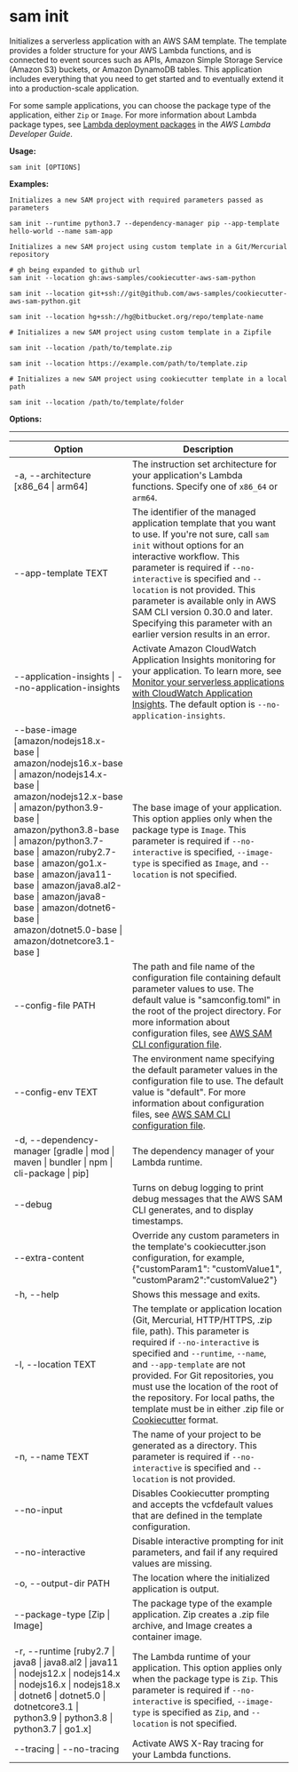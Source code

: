 # sam init<a name="sam-cli-command-reference-sam-init"></a>

Initializes a serverless application with an AWS SAM template\. The template provides a folder structure for your AWS Lambda functions, and is connected to event sources such as APIs, Amazon Simple Storage Service \(Amazon S3\) buckets, or Amazon DynamoDB tables\. This application includes everything that you need to get started and to eventually extend it into a production\-scale application\.

For some sample applications, you can choose the package type of the application, either `Zip` or `Image`\. For more information about Lambda package types, see [Lambda deployment packages](https://docs.aws.amazon.com/lambda/latest/dg/gettingstarted-package.html) in the *AWS Lambda Developer Guide*\.

**Usage:**

```
sam init [OPTIONS]
```

**Examples:**

```
Initializes a new SAM project with required parameters passed as parameters

sam init --runtime python3.7 --dependency-manager pip --app-template hello-world --name sam-app

Initializes a new SAM project using custom template in a Git/Mercurial repository

# gh being expanded to github url
sam init --location gh:aws-samples/cookiecutter-aws-sam-python

sam init --location git+ssh://git@github.com/aws-samples/cookiecutter-aws-sam-python.git

sam init --location hg+ssh://hg@bitbucket.org/repo/template-name

# Initializes a new SAM project using custom template in a Zipfile

sam init --location /path/to/template.zip

sam init --location https://example.com/path/to/template.zip

# Initializes a new SAM project using cookiecutter template in a local path

sam init --location /path/to/template/folder
```

**Options:**


****  

| Option | Description | 
| --- | --- | 
| \-a, \-\-architecture \[x86\_64 \| arm64\] |  The instruction set architecture for your application's Lambda functions\. Specify one of `x86_64` or `arm64`\.  | 
| \-\-app\-template TEXT |  The identifier of the managed application template that you want to use\. If you're not sure, call `sam init` without options for an interactive workflow\. This parameter is required if `--no-interactive` is specified and `--location` is not provided\. This parameter is available only in AWS SAM CLI version 0\.30\.0 and later\. Specifying this parameter with an earlier version results in an error\.  | 
| \-\-application\-insights \| \-\-no\-application\-insights |   Activate Amazon CloudWatch Application Insights monitoring for your application\. To learn more, see [Monitor your serverless applications with CloudWatch Application Insights](monitor-app-insights.md)\.   The default option is `--no-application-insights`\.   | 
| \-\-base\-image \[amazon/nodejs18\.x\-base \| amazon/nodejs16\.x\-base \| amazon/nodejs14\.x\-base \| amazon/nodejs12\.x\-base \| amazon/python3\.9\-base \| amazon/python3\.8\-base \| amazon/python3\.7\-base \| amazon/ruby2\.7\-base \| amazon/go1\.x\-base \| amazon/java11\-base \| amazon/java8\.al2\-base \| amazon/java8\-base \| amazon/dotnet6\-base \| amazon/dotnet5\.0\-base \| amazon/dotnetcore3\.1\-base \] |  The base image of your application\. This option applies only when the package type is `Image`\. This parameter is required if `--no-interactive` is specified, `--image-type` is specified as `Image`, and `--location` is not specified\.  | 
| \-\-config\-file PATH | The path and file name of the configuration file containing default parameter values to use\. The default value is "samconfig\.toml" in the root of the project directory\. For more information about configuration files, see [AWS SAM CLI configuration file](serverless-sam-cli-config.md)\. | 
| \-\-config\-env TEXT | The environment name specifying the default parameter values in the configuration file to use\. The default value is "default"\. For more information about configuration files, see [AWS SAM CLI configuration file](serverless-sam-cli-config.md)\. | 
| \-d, \-\-dependency\-manager \[gradle \| mod \| maven \| bundler \| npm \| cli\-package \| pip\] | The dependency manager of your Lambda runtime\. | 
| \-\-debug | Turns on debug logging to print debug messages that the AWS SAM CLI generates, and to display timestamps\. | 
| \-\-extra\-content | Override any custom parameters in the template's cookiecutter\.json configuration, for example, \{"customParam1": "customValue1", "customParam2":"customValue2"\} | 
| \-h, \-\-help | Shows this message and exits\. | 
| \-l, \-\-location TEXT |  The template or application location \(Git, Mercurial, HTTP/HTTPS, \.zip file, path\)\. This parameter is required if `--no-interactive` is specified and `--runtime`, `--name`, and `--app-template` are not provided\. For Git repositories, you must use the location of the root of the repository\. For local paths, the template must be in either \.zip file or [Cookiecutter](https://cookiecutter.readthedocs.io/en/latest/README.html) format\.  | 
| \-n, \-\-name TEXT |  The name of your project to be generated as a directory\. This parameter is required if `--no-interactive` is specified and `--location` is not provided\.  | 
| \-\-no\-input | Disables Cookiecutter prompting and accepts the vcfdefault values that are defined in the template configuration\. | 
| \-\-no\-interactive | Disable interactive prompting for init parameters, and fail if any required values are missing\. | 
| \-o, \-\-output\-dir PATH | The location where the initialized application is output\. | 
| \-\-package\-type \[Zip \| Image\] | The package type of the example application\. Zip creates a \.zip file archive, and Image creates a container image\. | 
| \-r, \-\-runtime \[ruby2\.7 \| java8 \| java8\.al2 \| java11 \| nodejs12\.x \| nodejs14\.x \| nodejs16\.x \| nodejs18\.x \| dotnet6 \| dotnet5\.0 \| dotnetcore3\.1 \| python3\.9 \| python3\.8 \| python3\.7 \| go1\.x\] |  The Lambda runtime of your application\. This option applies only when the package type is `Zip`\. This parameter is required if `--no-interactive` is specified, `--image-type` is specified as `Zip`, and `--location` is not specified\.  | 
| \-\-tracing \| \-\-no\-tracing | Activate AWS X\-Ray tracing for your Lambda functions\. | 